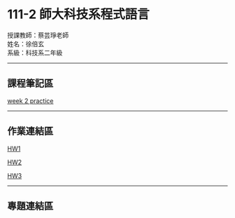 # 111-2 師大科技系程式語言
授課教師：蔡芸琤老師  
姓名：徐倍玄    
系級：科技系二年級 

-------
課程筆記區 
---
[week 2 practice](https://github.com/xuanhsu/111-2-programming/blob/main/practice%201/practice1_hsu.ipynb) 

---
作業連結區 
---
[HW1](https://github.com/xuanhsu/111-2-programming/blob/main/HW1/HW1.ipynb)

[HW2](https://github.com/xuanhsu/111-2-programming/blob/main/HW2/HW2.ipynb)

[HW3](https://github.com/xuanhsu/111-2-programming/blob/main/HW3/%E7%B6%B2%E8%B7%AF%E7%88%AC%E8%9F%B2(HW3).ipynb)

---
專題連結區 
---
